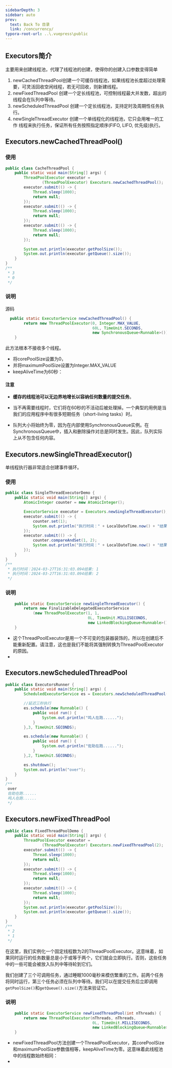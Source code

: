 ```yaml
---
sidebarDepth: 3
sidebar: auto
prev:
  text: Back To 目录
  link: /concurrency/
typora-root-url: ..\.vuepress\public
---
```




## Executors简介

主要用来创建线程池，代理了线程池的创建，使得你的创建入口参数变得简单

1. newCachedThreadPool创建一个可缓存线程池，如果线程池长度超过处理需
   要，可灵活回收空闲线程，若无可回收，则新建线程。
2. newFixedThreadPool 创建一个定长线程池，可控制线程最大并发数，超出的
   线程会在队列中等待。
3. newScheduledThreadPool 创建一个定长线程池，支持定时及周期性任务执行。
4. newSingleThreadExecutor 创建一个单线程化的线程池，它只会用唯一的工作
   线程来执行任务，保证所有任务按照指定顺序(FIFO, LIFO, 优先级)执行。



## Executors.newCachedThreadPool()

### 使用

```java
public class CacheThreadPool {
    public static void main(String[] args) {
        ThreadPoolExecutor executor =
                (ThreadPoolExecutor) Executors.newCachedThreadPool();
        executor.submit(() -> {
            Thread.sleep(1000);
            return null;
        });
        executor.submit(() -> {
            Thread.sleep(1000);
            return null;
        });
        executor.submit(() -> {
            Thread.sleep(1000);
            return null;
        });

        System.out.println(executor.getPoolSize());
        System.out.println(executor.getQueue().size());
    }
}
/**
 * 3
 * 0
 */
```

### 说明

源码

```java
  public static ExecutorService newCachedThreadPool() {
        return new ThreadPoolExecutor(0, Integer.MAX_VALUE,
                                      60L, TimeUnit.SECONDS,
                                      new SynchronousQueue<Runnable>());
    }
```

此方法根本不接收多个线程。

- 将corePoolSize设置为0，
- 并将maximumPoolSize设置为Integer.MAX_VALUE
- keepAliveTime为60秒：

#### 注意

- **缓存的线程池可以无边界地增长以容纳任何数量的提交任务**。

- 当不再需要线程时，它们将在60秒的不活动后被处理掉。一个典型的用例是当我们的应用程序中有很多短期任务（short-living tasks）时。

- 队列大小将始终为零，因为在内部使用SynchronousQueue实例。在SynchronousQueue中，插入和删除操作对总是同时发生。因此，队列实际上从不包含任何内容。

## Executors.newSingleThreadExecutor()

单线程执行器非常适合创建事件循环。

### 使用

```java
public class SingleThreadExecutorDemo {
    public static void main(String[] args) {
        AtomicInteger counter = new AtomicInteger();

        ExecutorService executor = Executors.newSingleThreadExecutor();
        executor.submit(() -> {
            counter.set(1);
            System.out.println("执行时间：" + LocalDateTime.now() + "结果: "+counter.get());
        });
        executor.submit(() -> {
            counter.compareAndSet(1, 2);
            System.out.println("执行时间：" + LocalDateTime.now() + "结果: "+counter.get());
        });
    }
}
/**
 * 执行时间：2024-03-27T16:31:03.094结果: 1
 * 执行时间：2024-03-27T16:31:03.094结果: 2
 */
```

### 说明

```java
    public static ExecutorService newSingleThreadExecutor() {
        return new FinalizableDelegatedExecutorService
            (new ThreadPoolExecutor(1, 1,
                                    0L, TimeUnit.MILLISECONDS,
                                    new LinkedBlockingQueue<Runnable>()));
    }
```

- 这个ThreadPoolExecutor是用一个不可变的包装器装饰的，所以在创建后不能重新配置。请注意，这也是我们不能将其强制转换为ThreadPoolExecutor的原因。
- 

## Executors.newScheduledThreadPool

```java
public class ExecutorsRunner {
    public static void main(String[] args) {
        ScheduledExecutorService es = Executors.newScheduledThreadPool(2);

        //延迟三秒执行
        es.schedule(new Runnable() {
            public void run() {
                System.out.println("鸣人在跑......");
            }
        },3, TimeUnit.SECONDS);

        es.schedule(new Runnable() {
            public void run() {
                System.out.println("佐助在跑......");
            }
        },2, TimeUnit.SECONDS);

        es.shutdown();
        System.out.println("over");
    }
}
/**
 over
 佐助在跑......
 鸣人在跑......
 */
```

## Executors.newFixedThreadPool

```java
public class FixedThreadPoolDemo {
    public static void main(String[] args) {
        ThreadPoolExecutor executor =
                (ThreadPoolExecutor) Executors.newFixedThreadPool(2);
        executor.submit(() -> {
            Thread.sleep(1000);
            return null;
        });
        executor.submit(() -> {
            Thread.sleep(1000);
            return null;
        });
        executor.submit(() -> {
            Thread.sleep(1000);
            return null;
        });
        System.out.println(executor.getPoolSize());
        System.out.println(executor.getQueue().size());
    }
}
/**
 * 2
 * 1
 */
```

在这里，我们实例化一个固定线程数为2的ThreadPoolExecutor。这意味着，如果同时运行的任务数量总是小于或等于两个，它们就会立即执行。否则，这些任务中的一些可能会被放入队列中等待轮到它们。

我们创建了三个可调用任务，通过睡眠1000毫秒来模仿繁重的工作。前两个任务将同时运行，第三个任务必须在队列中等待。我们可以在提交任务后立即调用`getPoolSize()`和`getQueue().size()`方法来验证它。

### 说明

```java
    public static ExecutorService newFixedThreadPool(int nThreads) {
        return new ThreadPoolExecutor(nThreads, nThreads,
                                      0L, TimeUnit.MILLISECONDS,
                                      new LinkedBlockingQueue<Runnable>());
    }
```

- newFixedThreadPool方法创建一个ThreadPoolExecutor，其corePoolSize和maximumPoolSize参数值相等，keepAliveTime为零。这意味着此线程池中的线程数始终相同：
- 
